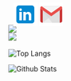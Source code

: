 <div style="display: flex; position: relative;">
  <img src="./GitHub-Banner.png">
  <div style="display: flex; position: absolute; bottom: 10px; left: 10px">
    <aref="https://www.linkedin.com/in/jasonchristopher24/">
      <img src="./linkedin.png" style="cursor: pointer;" onClick="https://www.linkedin.com/in/jasonchristopher24/">
    </aref>
    <aref="jchristopher2448@gmail.com">
      <img src="./gmail.png" style="cursor: pointer;"/>
    </aref>
  </div>
</div>
<img src="https://visitor-badge.glitch.me/badge?page_id=jason-christopher&left_color=black&right_color=blue">

![Top Langs](https://github-readme-stats.vercel.app/api/top-langs/?username=jason-christopher&layout=compact&theme=radical&langs_count=8)

![Github Stats](https://github-readme-stats.vercel.app/api?username=jason-christopher&theme=radical)
